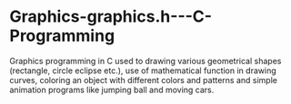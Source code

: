 # Graphics-graphics.h---C-Programming

Graphics programming in C used to drawing various geometrical shapes (rectangle, circle eclipse etc.), use of mathematical function in drawing curves, coloring an object with different colors and patterns and simple animation programs like jumping ball and moving cars.
